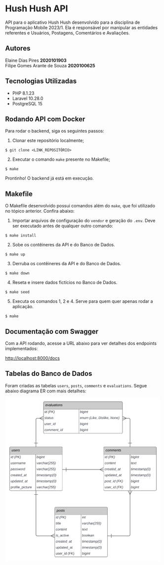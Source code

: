 # Hush Hush API

API para o aplicativo Hush Hush desenvolvido para a disciplina de Programação Mobile 2023/1.
Ela é responsável por manipular as entidades referentes e Usuários, Postagens, Comentários e Avaliações.

## Autores
Elaine Dias Pires **2020101903**\
Filipe Gomes Arante de Souza **2020100625**

## Tecnologias Utilizadas
- PHP 8.1.23
- Laravel 10.28.0
- PostgreSQL 15

## Rodando API com Docker
Para rodar o backend, siga os seguintes passos:

1. Clonar este repositório localmente;
```
$ git clone <LINK_REPOSITÓRIO>
```

2. Executar o comando ``make`` presente no Makefile;

```
$ make
```

Prontinho! O backend já está em execução.

## Makefile

O Makefile desenvolvido possui comandos além do ``make``, que foi utilizado no tópico anterior. Confira abaixo:

1. Importar arquivos de configuração do ``vendor`` e geração do ``.env``. Deve ser executado antes de qualquer outro comando:
```
$ make install
```

2. Sobe os contêineres da API e do Banco de Dados.
```
$ make up
```

3. Derruba os contêineres da API e do Banco de Dados.
```
$ make down
```

4. Reseta e insere dados fictícios no Banco de Dados.
```
$ make seed
```

5. Executa os comandos 1, 2 e 4. Serve para quem quer apenas rodar a aplicação.
```
$ make
```

## Documentação com Swagger

Com a API rodando,  acesse a URL abaixo para ver detalhes dos endpoints implementados:

<a href="http://localhost:8000/docs">http://localhost:8000/docs </a>

## Tabelas do Banco de Dados
Foram criadas as tabelas ``users``, ``posts``, ``comments`` e ``evaluations``. Segue abaixo diagrama ER com mais detalhes:

<div style="text-align: center;">
  <img 
    src="readme-assets/hush-hush-db.svg"
    alt="Hush Hush ER Diagram"
    style="max-width: 500px; height: auto"  
  />
</div>
